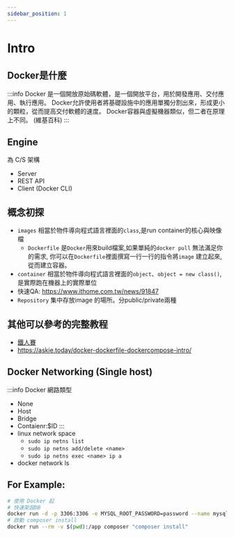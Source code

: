 ```yaml
---
sidebar_position: 1
---
```

# Intro

## Docker是什麼
:::info
Docker 是一個開放原始碼軟體，是一個開放平台，用於開發應用、交付應用、執行應用。 Docker允許使用者將基礎設施中的應用單獨分割出來，形成更小的顆粒，從而提高交付軟體的速度。 Docker容器與虛擬機器類似，但二者在原理上不同。 (維基百科)
:::

## Engine
為 C/S 架構
- Server
- REST API
- Client (Docker CLI)

## 概念初探
- `images`  相當於物件導向程式語言裡面的`class`,是run container的核心與映像檔
    - `Dockerfile` 是`Docker`用來build檔案,如果單純的`docker pull` 無法滿足你的需求, 你可以在`Dockerfile`裡面撰寫一行一行的指令將`image` 建立起來,從而建立容器。
- `container` 相當於物件導向程式語言裡面的`object`、`object = new class()`, 是實際跑在機器上的實際單位
- 快速QA: https://www.ithome.com.tw/news/91847
- `Repository` 集中存放image 的場所。分public/private兩種


## 其他可以參考的完整教程
- [鐵人賽](https://ithelp.ithome.com.tw/users/20103456/ironman/1320)
- https://askie.today/docker-dockerfile-dockercompose-intro/

## Docker Networking (Single host)
:::info
Docker 網路類型 
- None
- Host
- Bridge
- Contaienr:$ID
:::
- linux network space
    - `sudo ip netns list`
    - `sudo ip netns add/delete <name>`
    - `sudo ip netns exec <name> ip a`
- docker network ls


## For Example: 
```bash
# 使用 Docker 起
# 快速架設DB
docker run -d -p 3306:3306 -e MYSQL_ROOT_PASSWORD=password --name mysql mysql
# 啟動 composer install
docker run --rm -v $(pwd):/app composer "composer install"
```